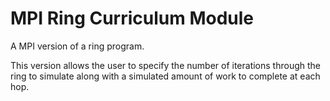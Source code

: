 # MPI Ring Curriculum Module

A MPI version of a ring program.

This version allows the user to specify the number of iterations through the ring to simulate along with a simulated amount of work to complete at each hop.

